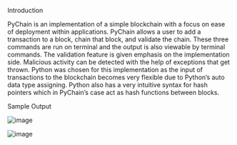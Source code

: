 Introduction 

PyChain is an implementation of a simple blockchain with a focus on ease of deployment within applications. PyChain allows a user to add a transaction to a block, chain that block, and validate the chain. These three commands are run on terminal and the output is also viewable by terminal commands. The validation feature is given emphasis on the implementation side. Malicious activity can be detected with the help of exceptions that get thrown. Python was chosen for this implementation as the input of transactions to the blockchain becomes very flexible due to Python’s auto data type assigning. Python also has a very intuitive syntax for hash pointers which in PyChain’s case act as hash functions between blocks. 

Sample Output 

![image](https://user-images.githubusercontent.com/54507769/143548811-f7efc4a5-fcff-460f-ab97-75a2f7785fff.png)

![image](https://user-images.githubusercontent.com/54507769/143548983-774f7864-f3f0-48ec-8750-0004bcb8277b.png)
